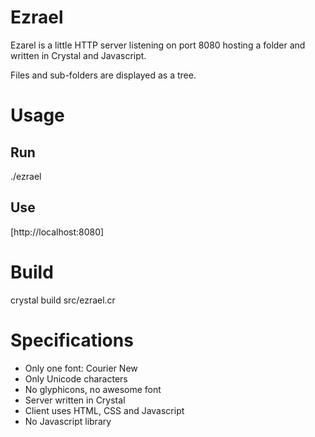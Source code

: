 # Ezrael

Ezarel is a little HTTP server listening on port 8080 hosting a folder and written in Crystal and Javascript.

Files and sub-folders are displayed as a tree.



# Usage

## Run

./ezrael

## Use

[http://localhost:8080]


# Build

crystal build src/ezrael.cr


# Specifications

- Only one font: Courier New
- Only Unicode characters
- No glyphicons, no awesome font
- Server written in Crystal
- Client uses HTML, CSS and Javascript
- No Javascript library

